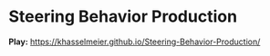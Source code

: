 # Steering Behavior Production
**Play:** https://khasselmeier.github.io/Steering-Behavior-Production/
